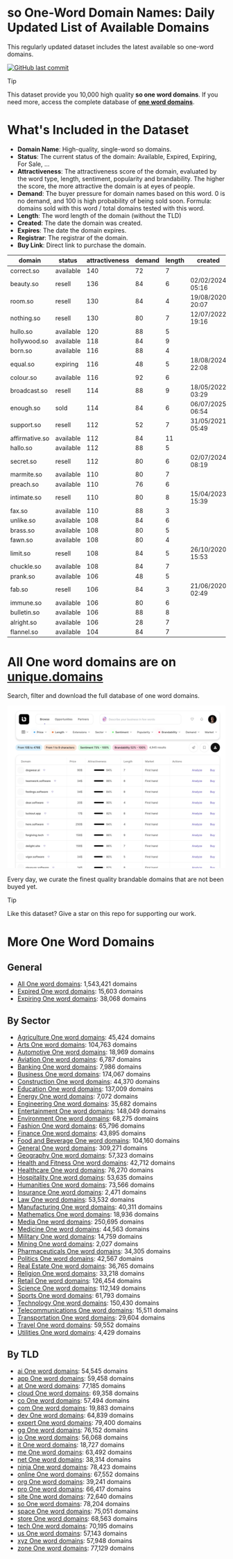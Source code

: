 
# **so One-Word Domain Names**: Daily Updated List of Available Domains

This regularly updated dataset includes the latest available so one-word domains.

[![GitHub last commit](https://img.shields.io/github/last-commit/UniqueDomains/so-oneword-domains.svg?style=flat)]() 

> [!TIP]
> This dataset provide you 10,000 high quality **so one word domains**.
> If you need more, access the complete database of **[one word domains](https://unique.domains?utm_source=github&utm_medium=dataset&utm_campaign=so&utm_content=description.top)**.

# What's Included in the Dataset

- **Domain Name**: High-quality, single-word so domains.
- **Status**: The current status of the domain: Available, Expired, Expiring, For Sale, ...
- **Attractiveness**: The attractiveness score of the domain, evaluated by the word type, length, sentiment, popularity and brandability. The higher the score, the more attractive the domain is at eyes of people.
- **Demand**: The buyer pressure for domain names based on this word. 0 is no demand, and 100 is high probability of being sold soon. Formula: domains sold with this word / total domains tested with this word.
- **Length**: The word length of the domain (without the TLD)
- **Created**: The date the domain was created.
- **Expires**: The date the domain expires.
- **Registrar**: The registrar of the domain.
- **Buy Link**: Direct link to purchase the domain.

| domain         | status    | attractiveness | demand | length | created          | expires          | registrar              | sectors                                 |
| -------------- | --------- | -------------- | ------ | ------ | ---------------- | ---------------- | ---------------------- | --------------------------------------- |
| correct.so     | available | 140            | 72     | 7      |                  |                  |                        | Business,Education,Technology           |
| beauty.so      | resell    | 136            | 84     | 6      | 02/02/2024 05:16 | 02/02/2026 05:16 | SOSTEC TECHNOLOGIES_LR | Fashion,Media,Retail                    |
| room.so        | resell    | 130            | 84     | 4      | 19/08/2020 20:07 | 19/08/2025 20:07 | NameCheap              | General,Real Estate                     |
| nothing.so     | resell    | 130            | 80     | 7      | 12/07/2022 19:16 | 12/07/2026 19:16 | SOSTEC TECHNOLOGIES_LR | Arts,General,Media                      |
| hullo.so       | available | 120            | 88     | 5      |                  |                  |                        | Technology                              |
| hollywood.so   | available | 118            | 84     | 9      |                  |                  |                        | Entertainment,Media,Travel              |
| born.so        | available | 116            | 88     | 4      |                  |                  |                        | Business,General,Humanities,Media       |
| equal.so       | expiring  | 116            | 48     | 5      | 18/08/2024 22:08 | 18/08/2025 22:08 | NameCheap              | Education,General,Law                   |
| colour.so      | available | 116            | 92     | 6      |                  |                  |                        | Arts,Fashion,General                    |
| broadcast.so   | resell    | 114            | 88     | 9      | 18/05/2022 03:29 | 18/05/2026 03:29 | SOSTEC TECHNOLOGIES_LR | Media,Technology,Telecommunications     |
| enough.so      | sold      | 114            | 84     | 6      | 06/07/2025 06:54 | 06/07/2026 06:54 | NameCheap              | Business,Education,General,Retail       |
| support.so     | resell    | 112            | 52     | 7      | 31/05/2021 05:49 | 31/05/2026 05:49 | NameCheap              | Business,Politics                       |
| affirmative.so | available | 112            | 84     | 11     |                  |                  |                        | Education,General,Humanities,Media      |
| hallo.so       | available | 112            | 88     | 5      |                  |                  |                        | Media                                   |
| secret.so      | resell    | 112            | 80     | 6      | 02/07/2024 08:19 | 02/07/2026 08:19 | SOSTEC TECHNOLOGIES_LR | Entertainment,General,Media,Technology  |
| marmite.so     | available | 110            | 80     | 7      |                  |                  |                        | Food and Beverage,Hospitality,Retail    |
| preach.so      | available | 110            | 76     | 6      |                  |                  |                        | Education,Humanities,Religion           |
| intimate.so    | resell    | 110            | 80     | 8      | 15/04/2023 15:39 | 15/04/2026 15:39 | Dynadot LLC            | Fashion,Healthcare,Media                |
| fax.so         | available | 110            | 88     | 3      |                  |                  |                        | Business,Technology,Telecommunications  |
| unlike.so      | available | 108            | 84     | 6      |                  |                  |                        | Business,Technology                     |
| brass.so       | available | 108            | 80     | 5      |                  |                  |                        | Arts,Construction,General,Manufacturing |
| fawn.so        | available | 108            | 80     | 4      |                  |                  |                        | Arts                                    |
| limit.so       | resell    | 108            | 84     | 5      | 26/10/2020 15:53 | 26/10/2025 15:53 | NameCheap              | Business,Mathematics,Technology         |
| chuckle.so     | available | 108            | 84     | 7      |                  |                  |                        | Arts,Entertainment,Media                |
| prank.so       | available | 106            | 48     | 5      |                  |                  |                        | Entertainment                           |
| fab.so         | resell    | 106            | 84     | 3      | 21/06/2020 02:49 | 21/06/2026 02:49 | NameCheap              | Entertainment,Fashion,Media             |
| immune.so      | available | 106            | 80     | 6      |                  |                  |                        | Healthcare,Medicine,Pharmaceuticals     |
| bulletin.so    | available | 106            | 88     | 8      |                  |                  |                        | Business,Education,Media                |
| alright.so     | available | 106            | 28     | 7      |                  |                  |                        | Business,Retail                         |
| flannel.so     | available | 104            | 84     | 7      |                  |                  |                        | Fashion,Hospitality,Retail              |

# All One word domains are on [unique.domains](https://unique.domains?utm_source=github&utm_medium=dataset&utm_campaign=so&utm_content=description.bottom)

Search, filter and download the full database of one word domains.

[![Access the only remaining good domain names, before your competitors.](https://github.com/UniqueDomains/so-oneword-domains/blob/main/unique.domains.jpg?raw=true)](https://unique.domains?utm_source=github&utm_medium=dataset&utm_campaign=so&utm_content=description.image)

Every day, we curate the finest quality brandable domains that are not been buyed yet.

> [!TIP]
> Like this dataset? Give a star on this repo for supporting our work.

# More One Word Domains

## General

- [All One word domains](https://github.com/UniqueDomains/oneword-domains): 1,543,421 domains
- [Expired One word domains](https://github.com/UniqueDomains/expired-oneword-domains): 15,603 domains
- [Expiring One word domains](https://github.com/UniqueDomains/expiring-oneword-domains): 38,068 domains
## By Sector

- [Agriculture One word domains](https://github.com/UniqueDomains/agriculture-oneword-domains): 45,424 domains
- [Arts One word domains](https://github.com/UniqueDomains/arts-oneword-domains): 104,763 domains
- [Automotive One word domains](https://github.com/UniqueDomains/automotive-oneword-domains): 18,969 domains
- [Aviation One word domains](https://github.com/UniqueDomains/aviation-oneword-domains): 6,787 domains
- [Banking One word domains](https://github.com/UniqueDomains/banking-oneword-domains): 7,986 domains
- [Business One word domains](https://github.com/UniqueDomains/business-oneword-domains): 174,067 domains
- [Construction One word domains](https://github.com/UniqueDomains/construction-oneword-domains): 44,370 domains
- [Education One word domains](https://github.com/UniqueDomains/education-oneword-domains): 137,009 domains
- [Energy One word domains](https://github.com/UniqueDomains/energy-oneword-domains): 7,072 domains
- [Engineering One word domains](https://github.com/UniqueDomains/engineering-oneword-domains): 35,682 domains
- [Entertainment One word domains](https://github.com/UniqueDomains/entertainment-oneword-domains): 148,049 domains
- [Environment One word domains](https://github.com/UniqueDomains/environment-oneword-domains): 68,275 domains
- [Fashion One word domains](https://github.com/UniqueDomains/fashion-oneword-domains): 65,796 domains
- [Finance One word domains](https://github.com/UniqueDomains/finance-oneword-domains): 43,895 domains
- [Food and Beverage One word domains](https://github.com/UniqueDomains/food-and-beverage-oneword-domains): 104,160 domains
- [General One word domains](https://github.com/UniqueDomains/general-oneword-domains): 309,271 domains
- [Geography One word domains](https://github.com/UniqueDomains/geography-oneword-domains): 57,323 domains
- [Health and Fitness One word domains](https://github.com/UniqueDomains/health-and-fitness-oneword-domains): 42,712 domains
- [Healthcare One word domains](https://github.com/UniqueDomains/healthcare-oneword-domains): 76,270 domains
- [Hospitality One word domains](https://github.com/UniqueDomains/hospitality-oneword-domains): 53,635 domains
- [Humanities One word domains](https://github.com/UniqueDomains/humanities-oneword-domains): 73,566 domains
- [Insurance One word domains](https://github.com/UniqueDomains/insurance-oneword-domains): 2,471 domains
- [Law One word domains](https://github.com/UniqueDomains/law-oneword-domains): 53,532 domains
- [Manufacturing One word domains](https://github.com/UniqueDomains/manufacturing-oneword-domains): 40,311 domains
- [Mathematics One word domains](https://github.com/UniqueDomains/mathematics-oneword-domains): 18,936 domains
- [Media One word domains](https://github.com/UniqueDomains/media-oneword-domains): 250,695 domains
- [Medicine One word domains](https://github.com/UniqueDomains/medicine-oneword-domains): 44,563 domains
- [Military One word domains](https://github.com/UniqueDomains/military-oneword-domains): 14,759 domains
- [Mining One word domains](https://github.com/UniqueDomains/mining-oneword-domains): 2,027 domains
- [Pharmaceuticals One word domains](https://github.com/UniqueDomains/pharmaceuticals-oneword-domains): 34,305 domains
- [Politics One word domains](https://github.com/UniqueDomains/politics-oneword-domains): 42,567 domains
- [Real Estate One word domains](https://github.com/UniqueDomains/real-estate-oneword-domains): 36,765 domains
- [Religion One word domains](https://github.com/UniqueDomains/religion-oneword-domains): 33,218 domains
- [Retail One word domains](https://github.com/UniqueDomains/retail-oneword-domains): 126,454 domains
- [Science One word domains](https://github.com/UniqueDomains/science-oneword-domains): 112,149 domains
- [Sports One word domains](https://github.com/UniqueDomains/sports-oneword-domains): 61,793 domains
- [Technology One word domains](https://github.com/UniqueDomains/technology-oneword-domains): 150,430 domains
- [Telecommunications One word domains](https://github.com/UniqueDomains/telecommunications-oneword-domains): 15,511 domains
- [Transportation One word domains](https://github.com/UniqueDomains/transportation-oneword-domains): 29,604 domains
- [Travel One word domains](https://github.com/UniqueDomains/travel-oneword-domains): 59,552 domains
- [Utilities One word domains](https://github.com/UniqueDomains/utilities-oneword-domains): 4,429 domains
## By TLD

- [ai One word domains](https://github.com/UniqueDomains/ai-oneword-domains): 54,545 domains
- [app One word domains](https://github.com/UniqueDomains/app-oneword-domains): 59,458 domains
- [at One word domains](https://github.com/UniqueDomains/at-oneword-domains): 77,185 domains
- [cloud One word domains](https://github.com/UniqueDomains/cloud-oneword-domains): 69,358 domains
- [co One word domains](https://github.com/UniqueDomains/co-oneword-domains): 57,494 domains
- [com One word domains](https://github.com/UniqueDomains/com-oneword-domains): 19,883 domains
- [dev One word domains](https://github.com/UniqueDomains/dev-oneword-domains): 64,839 domains
- [expert One word domains](https://github.com/UniqueDomains/expert-oneword-domains): 79,400 domains
- [gg One word domains](https://github.com/UniqueDomains/gg-oneword-domains): 76,152 domains
- [io One word domains](https://github.com/UniqueDomains/io-oneword-domains): 56,068 domains
- [it One word domains](https://github.com/UniqueDomains/it-oneword-domains): 18,727 domains
- [me One word domains](https://github.com/UniqueDomains/me-oneword-domains): 63,492 domains
- [net One word domains](https://github.com/UniqueDomains/net-oneword-domains): 38,314 domains
- [ninja One word domains](https://github.com/UniqueDomains/ninja-oneword-domains): 78,423 domains
- [online One word domains](https://github.com/UniqueDomains/online-oneword-domains): 67,552 domains
- [org One word domains](https://github.com/UniqueDomains/org-oneword-domains): 39,241 domains
- [pro One word domains](https://github.com/UniqueDomains/pro-oneword-domains): 66,417 domains
- [site One word domains](https://github.com/UniqueDomains/site-oneword-domains): 72,640 domains
- [so One word domains](https://github.com/UniqueDomains/so-oneword-domains): 78,204 domains
- [space One word domains](https://github.com/UniqueDomains/space-oneword-domains): 75,051 domains
- [store One word domains](https://github.com/UniqueDomains/store-oneword-domains): 68,563 domains
- [tech One word domains](https://github.com/UniqueDomains/tech-oneword-domains): 70,195 domains
- [us One word domains](https://github.com/UniqueDomains/us-oneword-domains): 57,143 domains
- [xyz One word domains](https://github.com/UniqueDomains/xyz-oneword-domains): 57,948 domains
- [zone One word domains](https://github.com/UniqueDomains/zone-oneword-domains): 77,129 domains
        